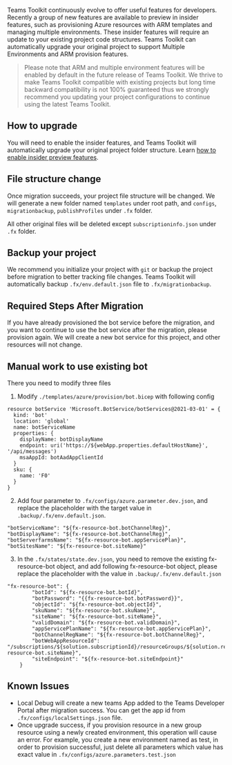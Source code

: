 Teams Toolkit continuously evolve to offer useful features for developers. Recently a group of new features are available to preview in insider features, such as provisioning Azure resources with ARM templates and managing multiple environments. These insider features will require an update to your existing project code structures. Teams Toolkit can automatically upgrade your original project to support Multiple Environments and ARM provision features.

> Please note that ARM and multiple environment features will be enabled by default in the future release of Teams Toolkit. We thrive to make Teams Toolkit compatible with existing projects but long time backward compatibility is not 100% guaranteed thus we strongly recommend you updating your project configurations to continue using the latest Teams Toolkit.

## How to upgrade
You will need to enable the insider features, and Teams Toolkit will automatically upgrade your original project folder structure. Learn [how to enable insider preview features](https://github.com/OfficeDev/TeamsFx/wiki/Enable-Preview-Features-in-Teams-Toolkit#how-to-enable-preview-features).

## File structure change
Once migration succeeds, your project file structure will be changed.
We will generate a new folder named `templates` under root path, and `configs`, `migrationbackup`, `publishProfiles` under `.fx` folder.

All other original files will be deleted except `subscriptioninfo.json` under `.fx` folder.

## Backup your project
We recommend you initialize your project with `git` or backup the project before migration to better tracking file changes. Teams Toolkit will automatically backup `.fx/env.default.json` file to `.fx/migrationbackup`.

## Required Steps After Migration
If you have already provisioned the bot service before the migration, and you want to continue to use the bot service after the migration, please provision again. We will create a new bot service for this project, and other resources will not change.

## Manual work to use existing bot
There you need to modify three files
1. Modify `./templates/azure/provision/bot.bicep` with following config  
```
resource botService 'Microsoft.BotService/botServices@2021-03-01' = {
  kind: 'bot'
  location: 'global'
  name: botServiceName
  properties: {
    displayName: botDisplayName
    endpoint: uri('https://${webApp.properties.defaultHostName}', '/api/messages')
    msaAppId: botAadAppClientId
  }
  sku: {
    name: 'F0'
  }
}
```
2. Add four parameter to `.fx/configs/azure.parameter.dev.json`, and replace the placeholder with the target value in `.backup/.fx/env.default.json`.
```
"botServiceName": "${fx-resource-bot.botChannelReg}",
"botDisplayName": "${fx-resource-bot.botChannelReg}",
"botServerfarmsName": "${fx-resource-bot.appServicePlan}",
"botSitesName": "${fx-resource-bot.siteName}"
```
3. In the `.fx/states/state.dev.json`,
you need to remove the existing fx-resource-bot object, and add following fx-resource-bot object, please replace the placeholder with the value in `.backup/.fx/env.default.json`
```
"fx-resource-bot": {
        "botId": "${fx-resource-bot.botId}",
        "botPassword": "{{fx-resource-bot.botPassword}}",
        "objectId": "${fx-resource-bot.objectId}",
        "skuName": "${fx-resource-bot.skuName}",
        "siteName": "${fx-resource-bot.siteName}",
        "validDomain": "${fx-resource-bot.validDomain}",
        "appServicePlanName": "${fx-resource-bot.appServicePlan}",
        "botChannelRegName": "${fx-resource-bot.botChannelReg}",
        "botWebAppResourceId": "/subscriptions/${solution.subscriptionId}/resourceGroups/${solution.resourceGroupName}/providers/Microsoft.Web/sites/${fx-resource-bot.siteName}",
        "siteEndpoint": "${fx-resource-bot.siteEndpoint}"
    }
```

## Known Issues
* Local Debug will create a new teams App added to the Teams Developer Portal after migration success. You can get the app id from `.fx/configs/localSettings.json` file.
* Once upgrade success, if you provision resource in a new group resource using a newly created environment, this operation will cause an error. For example, you create a new environment named as test, in order to provision successful, just delete all parameters which value has exact value in  `.fx/configs/azure.parameters.test.json` 

